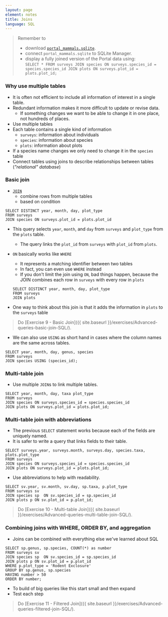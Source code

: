 ```yaml
---
layout: page
element: notes
title: Joins
language: SQL
---
```


> Remember to
>
> *  download [`portal_mammals.sqlite`](https://ndownloader.figshare.com/files/2292171).
> * connect `portal_mammals.sqlite` to SQLite Manager.
> * display a fully joined version of the Portal data using:  
> `SELECT * FROM surveys JOIN species ON surveys.species_id = species.species_id JOIN plots ON surveys.plot_id = plots.plot_id;`

### Why use multiple tables

* It is often not efficient to include all information of interest in a single
table.
* Redundant information makes it more difficult to update or revise data.
    * If something changes we want to be able to change it in one place, not
    hundreds of places.
* Use multiple tables
* Each table contains a single kind of information
    * `surveys`: information about individuals
    * `species`: information about species
    * `plots`: information about plots
* If a species name changes we only need to change it in the `species` table
* Connect tables using joins to describe relationships between tables
(*"relational" database*)


### Basic join

* [`JOIN`](http://www.w3schools.com/sql/sql_join.asp) 
    * combine rows from multiple tables
    * based on condition
  
```
SELECT DISTINCT year, month, day, plot_type 
FROM surveys
JOIN species ON surveys.plot_id = plots.plot_id
```

* This query selects `year`, `month`, and `day` from `surveys` and 
`plot_type` from the `plots` table.
    * The query links the `plot_id` from `surveys` with `plot_id` from `plots`.
* `ON` basically works like `WHERE`
    * It represents a matching identifier between two tables
    * In fact, you can even use `WHERE` instead
    * If you don't limit the join using `ON`, bad things happen, because the
      JOIN combines each row in `surveys` with every row in `plots`

    ```
    SELECT DISTINCT year, month, day, plot_type
    FROM surveys
    JOIN plots
    ```

* One way to think about this join is that it adds the information in
  `plots` to the `surveys` table

> Do [Exercise 9 - Basic Join]({{ site.baseurl }}/exercises/Advanced-queries-basic-join-SQL/).

* We can also use `USING` as short hand in cases where the column names are the
same across tables.

```
SELECT year, month, day, genus, species
FROM surveys
JOIN species USING (species_id);
```

### Multi-table join

* Use multiple `JOIN`s to link multiple tables.

```
SELECT year, month, day, taxa plot_type
FROM surveys
JOIN species ON surveys.species_id = species.species_id
JOIN plots ON surveys.plot_id = plots.plot_id;
```

### Multi-table join with abbreviations

* The previous `SELECT` statement works because each of the fields are uniquely named.
* It is safer to write a query that links fields to their table. 

```
SELECT surveys.year, surveys.month, surveys.day, species.taxa, plots.plot_type
FROM surveys
JOIN species ON surveys.species_id = species.species_id
JOIN plots ON surveys.plot_id = plots.plot_id;
```

* Use abbreviations to help with readability.

```
SELECT sv.year, sv.month, sv.day, sp.taxa, p.plot_type
FROM surveys sv
JOIN species sp  ON sv.species_id = sp.species_id
JOIN plots p ON sv.plot_id = p.plot_id;
```

> Do [Exercise 10 - Multi-table Join]({{ site.baseurl }}/exercises/Advanced-queries-multi-table-join-SQL/).


### Combining joins with WHERE, ORDER BY, and aggregation

* Joins can be combined with everything else we've learned about SQL

```
SELECT sp.genus, sp.species, COUNT(*) as number
FROM surveys sv
JOIN species sp  ON sv.species_id = sp.species_id
JOIN plots p ON sv.plot_id = p.plot_id
WHERE p.plot_type = 'Rodent Exclosure'
GROUP BY sp.genus, sp.species
HAVING number > 50
ORDER BY number;
```

* To build of big queries like this start small and then expand
* Test each step

> Do [Exercise 11 - Filtered Join]({{ site.baseurl }}/exercises/Advanced-queries-filtered-join-SQL/).
